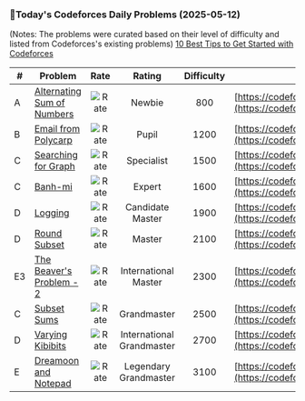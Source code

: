 ### 🌟Today's Codeforces Daily Problems (2025-05-12)
(Notes: The problems were curated based on their level of difficulty and listed from Codeforces's existing problems)
[10 Best Tips to Get Started with Codeforces](https://github.com/ika9810/Codeforces-Daily-Problems/blob/main/10%20Best%20Tips%20to%20Get%20Started%20with%20Codeforces.md)

| # | Problem | Rate| Rating | Difficulty | Contest |
|---| ----- | :--------: | :----------: | :----------: | ---------- |
|A|[Alternating Sum of Numbers](https://codeforces.com/contest/2010/problem/A)|![Rate](https://img.shields.io/badge/Newbie-800-lightgrey)|Newbie|800|[https://codeforces.com/contest/2010](https://codeforces.com/contest/2010)|
|B|[Email from Polycarp](https://codeforces.com/contest/1185/problem/B)|![Rate](https://img.shields.io/badge/Pupil-1200-brightgreen)|Pupil|1200|[https://codeforces.com/contest/1185](https://codeforces.com/contest/1185)|
|C|[Searching for Graph](https://codeforces.com/contest/402/problem/C)|![Rate](https://img.shields.io/badge/Specialist-1500-9cf)|Specialist|1500|[https://codeforces.com/contest/402](https://codeforces.com/contest/402)|
|C|[Banh-mi](https://codeforces.com/contest/1062/problem/C)|![Rate](https://img.shields.io/badge/Expert-1600-blue)|Expert|1600|[https://codeforces.com/contest/1062](https://codeforces.com/contest/1062)|
|D|[Logging](https://codeforces.com/contest/16/problem/D)|![Rate](https://img.shields.io/badge/Candidate%20Master-1900-blueviolet)|Candidate Master|1900|[https://codeforces.com/contest/16](https://codeforces.com/contest/16)|
|D|[Round Subset](https://codeforces.com/contest/837/problem/D)|![Rate](https://img.shields.io/badge/Master-2100-orange)|Master|2100|[https://codeforces.com/contest/837](https://codeforces.com/contest/837)|
|E3|[The Beaver's Problem - 2](https://codeforces.com/contest/178/problem/E3)|![Rate](https://img.shields.io/badge/International%20Master-2300-orange)|International Master|2300|[https://codeforces.com/contest/178](https://codeforces.com/contest/178)|
|C|[Subset Sums](https://codeforces.com/contest/348/problem/C)|![Rate](https://img.shields.io/badge/Grandmaster-2500-red)|Grandmaster|2500|[https://codeforces.com/contest/348](https://codeforces.com/contest/348)|
|D|[Varying Kibibits](https://codeforces.com/contest/772/problem/D)|![Rate](https://img.shields.io/badge/International%20Grandmaster-2700-red)|International Grandmaster|2700|[https://codeforces.com/contest/772](https://codeforces.com/contest/772)|
|E|[Dreamoon and Notepad](https://codeforces.com/contest/477/problem/E)|![Rate](https://img.shields.io/badge/Legendary%20Grandmaster-3100-red)|Legendary Grandmaster|3100|[https://codeforces.com/contest/477](https://codeforces.com/contest/477)|
